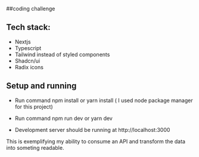 ##coding challenge

## Tech stack: 
- Nextjs
- Typescript
- Tailwind instead of styled components
- Shadcn/ui
- Radix icons

## Setup and running

- Run command npm install or yarn install ( I used node package manager for this project) 

- Run command npm run dev or yarn dev

- Development server should be running at http://localhost:3000 

This is exemplifying my ability to consume an API and transform the data into someting readable.


